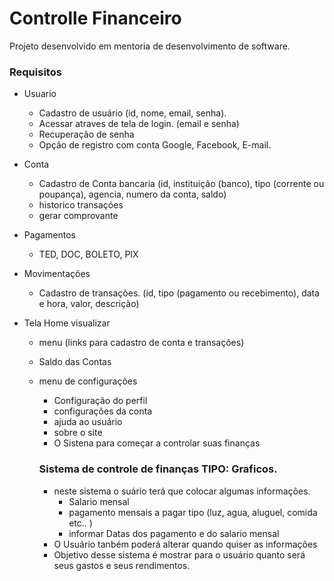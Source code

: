 # Controlle Financeiro

Projeto desenvolvido em mentoria de desenvolvimento de software.

### Requisitos

- Usuario
  - Cadastro de usuário (id, nome, email, senha).
  - Acessar atraves de tela de login. (email e senha)
  - Recuperação de senha
  - Opção de registro com conta Google, Facebook, E-mail.
  
- Conta 
  - Cadastro de Conta bancaria (id, instituição (banco), tipo (corrente ou poupança), agencia, numero da conta, saldo)
  - historico transaçóes
  - gerar comprovante

- Pagamentos
  - TED, DOC, BOLETO, PIX
  
- Movimentações
  - Cadastro de transações. (id, tipo (pagamento ou recebimento), data e hora, valor, descrição)  

- Tela Home visualizar
  - menu (links para cadastro de conta e transações)
  - Saldo das Contas
  - menu de configurações 
    - Configuração do perfil
    - configurações da conta
    - ajuda ao usuário
    - sobre o site 
    - O Sistena para começar a controlar suas finanças

    ### Sistema de controle de finanças TIPO: Graficos.
    - neste sistema o suário terá que colocar algumas informações.
      - Salario mensal
      - pagamento mensais a pagar tipo (luz, agua, aluguel, comida etc.. )
      -  informar Datas dos pagamento e do salario mensal
     - O Usuário tanbém poderá alterar quando quiser as informações
     - Objetivo desse sistema é mostrar para o usuário quanto será seus gastos e seus rendimentos.
     